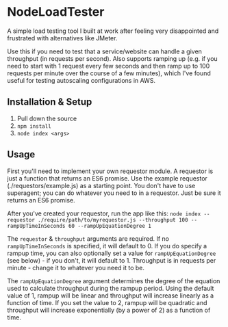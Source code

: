 # NodeLoadTester

A simple load testing tool I built at work after feeling very disappointed and frustrated with alternatives like JMeter.

Use this if you need to test that a service/website can handle a given throughput (in requests per second).  Also supports ramping up (e.g. if you need to start with 1 request every few seconds and then ramp up to 100 requests per minute over the course of a few minutes), which I've found useful for testing autoscaling configurations in AWS.

## Installation & Setup
1.  Pull down the source
2.  `npm install`
3.  `node index <args>`

## Usage
First you'll need to implement your own requestor module.  A requestor is just a function that returns an ES6 promise.  Use the example requestor (./requestors/example.js) as a starting point.  You don't have to use superagent; you can do whatever you need to in a requestor.  Just be sure it returns an ES6 promise.

After you've created your requestor, run the app like this:
`node index --requestor ./require/path/to/myrequestor.js --throughput 100 --rampUpTimeInSeconds 60 --rampUpEquationDegree 1`

The `requestor` & `throughput` arguments are required.  If no `rampUpTimeInSeconds` is specified, it will default to 0.  If you do specify a rampup time, you can also optionally set a value for `rampUpEquationDegree` (see below) - if you don't, it will default to 1.  Throughput is in requests per minute - change it to whatever you need it to be.  

The `rampUpEquationDegree` argument determines the degree of the equation used to calculate throughput during the rampup period.  Using the default value of 1, rampup will be linear and throughput will increase linearly as a function of time.  If you set the value to 2, rampup will be quadratic and throughput will increase exponentially (by a power of 2) as a function of time.